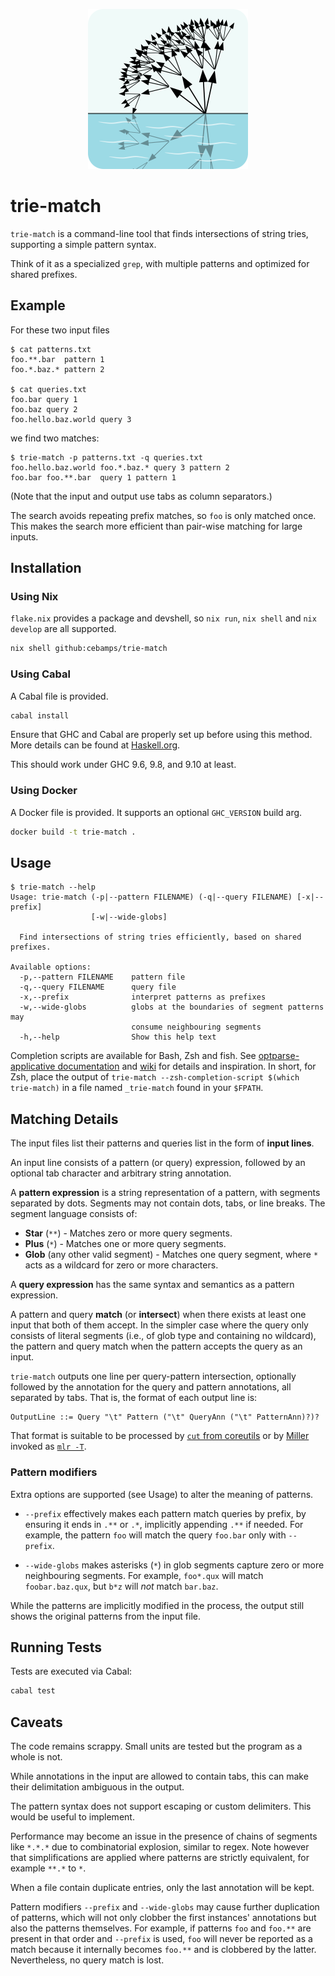 <p align="center">
<img height="256" src="logo/logo.png"/>
</p>

# trie-match

`trie-match` is a command-line tool that finds intersections of string tries,
supporting a simple pattern syntax.

Think of it as a specialized `grep`, with multiple patterns and optimized for
shared prefixes.

## Example

For these two input files

```console
$ cat patterns.txt
foo.**.bar	pattern 1
foo.*.baz.*	pattern 2

$ cat queries.txt
foo.bar	query 1
foo.baz	query 2
foo.hello.baz.world	query 3
```

we find two matches:

```console
$ trie-match -p patterns.txt -q queries.txt
foo.hello.baz.world	foo.*.baz.*	query 3	pattern 2
foo.bar	foo.**.bar	query 1	pattern 1
```

(Note that the input and output use tabs as column separators.)

The search avoids repeating prefix matches, so `foo` is only matched once. This
makes the search more efficient than pair-wise matching for large inputs.

## Installation

### Using Nix

`flake.nix` provides a package and devshell, so `nix run`, `nix shell` and
`nix develop` are all supported.

```sh
nix shell github:cebamps/trie-match
```

### Using Cabal

A Cabal file is provided.

```sh
cabal install
```

Ensure that GHC and Cabal are properly set up before using this method. More
details can be found at [Haskell.org](https://www.haskell.org/get-started/).

This should work under GHC 9.6, 9.8, and 9.10 at least.

### Using Docker

A Docker file is provided. It supports an optional `GHC_VERSION` build arg.

```sh
docker build -t trie-match .
```

## Usage

```console
$ trie-match --help
Usage: trie-match (-p|--pattern FILENAME) (-q|--query FILENAME) [-x|--prefix]
                  [-w|--wide-globs]

  Find intersections of string tries efficiently, based on shared prefixes.

Available options:
  -p,--pattern FILENAME    pattern file
  -q,--query FILENAME      query file
  -x,--prefix              interpret patterns as prefixes
  -w,--wide-globs          globs at the boundaries of segment patterns may
                           consume neighbouring segments
  -h,--help                Show this help text
```

Completion scripts are available for Bash, Zsh and fish. See
[optparse-applicative documentation][compl-doc] and [wiki][compl-wiki] for
details and inspiration. In short, for Zsh, place the output of
`trie-match --zsh-completion-script $(which trie-match)` in a file named
`_trie-match` found in your `$FPATH`.

[compl-doc]:
  https://hackage.haskell.org/package/optparse-applicative-0.18.1.0#bash-zsh-and-fish-completions
[compl-wiki]:
  https://github.com/pcapriotti/optparse-applicative/wiki/Bash-Completion

## Matching Details

The input files list their patterns and queries list in the form of **input
lines**.

An input line consists of a pattern (or query) expression, followed by an
optional tab character and arbitrary string annotation.

A **pattern expression** is a string representation of a pattern, with segments
separated by dots. Segments may not contain dots, tabs, or line breaks. The
segment language consists of:

- **Star** (`**`) - Matches zero or more query segments.
- **Plus** (`*`) - Matches one or more query segments.
- **Glob** (any other valid segment) - Matches one query segment, where `*` acts
  as a wildcard for zero or more characters.

A **query expression** has the same syntax and semantics as a pattern
expression.

A pattern and query **match** (or **intersect**) when there exists at least one
input that both of them accept. In the simpler case where the query only
consists of literal segments (i.e., of glob type and containing no wildcard),
the pattern and query match when the pattern accepts the query as an input.

`trie-match` outputs one line per query-pattern intersection, optionally
followed by the annotation for the query and pattern annotations, all separated
by tabs. That is, the format of each output line is:

```ebnf
OutputLine ::= Query "\t" Pattern ("\t" QueryAnn ("\t" PatternAnn)?)?
```

That format is suitable to be processed by [`cut` from coreutils][cut] or by
[Miller] invoked as [`mlr -T`][mlr-T].

[cut]: https://www.man7.org/linux/man-pages/man1/cut.1.html
[Miller]: https://miller.readthedocs.io/
[mlr-T]:
  https://miller.readthedocs.io/en/latest/reference-main-flag-list/#format-conversion-keystroke-saver-flags

### Pattern modifiers

Extra options are supported (see Usage) to alter the meaning of patterns.

- `--prefix` effectively makes each pattern match queries by prefix, by ensuring
  it ends in `.**` or `.*`, implicitly appending `.**` if needed. For example,
  the pattern `foo` will match the query `foo.bar` only with `--prefix`.

- `--wide-globs` makes asterisks (`*`) in glob segments capture zero or more
  neighbouring segments. For example, `foo*.qux` will match `foobar.baz.qux`,
  but `b*z` will _not_ match `bar.baz`.

While the patterns are implicitly modified in the process, the output still
shows the original patterns from the input file.

## Running Tests

Tests are executed via Cabal:

```sh
cabal test
```

## Caveats

The code remains scrappy. Small units are tested but the program as a whole is
not.

While annotations in the input are allowed to contain tabs, this can make their
delimitation ambiguous in the output.

The pattern syntax does not support escaping or custom delimiters. This would be
useful to implement.

Performance may become an issue in the presence of chains of segments like
`*.*.*` due to combinatorial explosion, similar to regex. Note however that
simplifications are applied where patterns are strictly equivalent, for example
`**.*` to `*`.

When a file contain duplicate entries, only the last annotation will be kept.

Pattern modifiers `--prefix` and `--wide-globs` may cause further duplication of
patterns, which will not only clobber the first instances' annotations but also
the patterns themselves. For example, if patterns `foo` and `foo.**` are present
in that order and `--prefix` is used, `foo` will never be reported as a match
because it internally becomes `foo.**` and is clobbered by the latter.
Nevertheless, no query match is lost.
